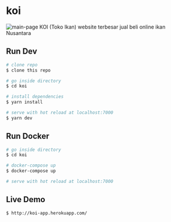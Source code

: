 # koi
![main-page](https://user-images.githubusercontent.com/24809011/94900931-0cce2300-04c0-11eb-99d4-50066aa23bf3.png)
KOI (Toko Ikan) website terbesar jual beli online ikan Nusantara

## Run Dev
```bash
# clone repo
$ clone this repo

# go inside directory
$ cd koi

# install dependencies 
$ yarn install

# serve with hot reload at localhost:7000
$ yarn dev
```

## Run Docker
```bash
# go inside directory
$ cd koi

# docker-compose up
$ docker-compose up

# serve with hot reload at localhost:7000
```

## Live Demo
```bash
$ http://koi-app.herokuapp.com/
```
